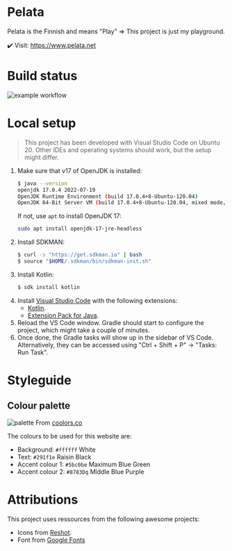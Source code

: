 # Pelata

Pelata is the Finnish and means "Play" => This project is just my playground.

✔️ Visit: https://www.pelata.net

# Build status

![example workflow](https://github.com/stby4/pelata-pace/actions/workflows/gradle.yml/badge.svg)


# Local setup

> This project has been developed with Visual Studio Code on Ubuntu 20. Other IDEs and operating systems should work, but the setup might differ.

1. Make sure that v17 of OpenJDK is installed:
   ```bash
   $ java --version
   openjdk 17.0.4 2022-07-19
   OpenJDK Runtime Environment (build 17.0.4+8-Ubuntu-120.04)
   OpenJDK 64-Bit Server VM (build 17.0.4+8-Ubuntu-120.04, mixed mode, sharing)
   ```
   If not, use `apt` to install OpenJDK 17:
   ```bash
   sudo apt install openjdk-17-jre-headless
   ```
1. Install SDKMAN:
   ```bash
   $ curl -s "https://get.sdkman.io" | bash
   $ source "$HOME/.sdkman/bin/sdkman-init.sh"
   ```
1. Install Kotlin:
   ```bash
   $ sdk install kotlin
   ```
1. Install [Visual Studio Code](https://code.visualstudio.com/) with the following extensions:
   - [Kotlin](https://marketplace.visualstudio.com/items?itemName=fwcd.kotlin).
   - [Extension Pack for Java](https://marketplace.visualstudio.com/items?itemName=vscjava.vscode-java-pack).
1. Reload the VS Code window. Gradle should start to configure the project, which might take a couple of minutes.
1. Once done, the Gradle tasks will show up in the sidebar of VS Code. Alternatively, they can be accessed using "Ctrl + Shift + P" -> "Tasks: Run Task".


# Styleguide

## Colour palette

![palette](https://user-images.githubusercontent.com/4112178/189963551-2579067c-6ffc-4c9b-8509-7c70218f8696.svg)
From [coolors.co](https://coolors.co/5bc0be-8783d1-291f1e-ffffff)

The colours to be used for this website are:
- Background: `#ffffff` White
- Text: `#291f1e` Raisin Black
- Accent colour 1: `#5bc0be` Maximum Blue Green
- Accent colour 2: `#8783Dq` Middle Blue Purple

# Attributions

This project uses ressources from the following awesome projects:
- Icons from [Reshot](https://www.reshot.com/).
- Font from [Google Fonts](https://fonts.google.com/specimen/Carter+One?category=Sans+Serif,Display&preview.text=Pelata&preview.text_type=custom)
